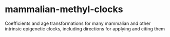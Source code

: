 # mammalian-methyl-clocks
Coefficients and age transformations for many mammalian and other intrinsic epigenetic clocks, including directions for applying and citing them
